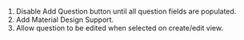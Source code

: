 1. Disable Add Question button until all question fields are populated.
2. Add Material Design Support.
3. Allow question to be edited when selected on create/edit view.
